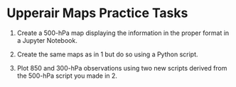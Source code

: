 # Upperair Maps Practice Tasks

1.	Create a 500-hPa map displaying the information in the proper format in a Jupyter Notebook.

2.	Create the same maps as in 1 but do so using a Python script.

3.	Plot 850 and 300-hPa observations using two new scripts derived from the 500-hPa script you made in 2.
